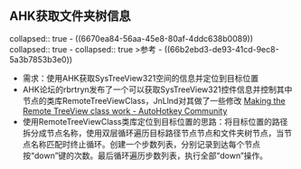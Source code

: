 ## AHK获取文件夹树信息
collapsed:: true
	- ((6670ea84-56aa-45e8-80af-4ddc638b0089))
	  collapsed:: true
		- collapsed:: true
		  >参考
			- ((66b2ebd3-de93-41cd-9ec8-5a3b7853b3e0))
- 需求：使用AHK获取SysTreeView321空间的信息并定位到目标位置
- AHK论坛的rbrtryn发布了一个可以获取SysTreeView321控件信息并控制其中节点的类库RemoteTreeViewClass，JnLlnd对其做了一些修改 [Making the Remote TreeView class work - AutoHotkey Community](https://www.autohotkey.com/boards/viewtopic.php?f=5&t=4998)
- 使用RemoteTreeViewClass类库定位到目标位置的思路：将目标位置的路径拆分成节点名称，使用双层循环遍历目标路径节点节点和文件夹树节点，当节点名称匹配时终止循环。创建一个步数列表，分别记录到达每个节点按“down”键的次数。最后循环遍历步数列表，执行全部“down”操作。